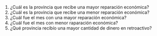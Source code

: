 1) ¿Cuál es la provincia que recibe una mayor reparación económica?
2) ¿Cuál es la provincia que recibe una menor reparación económica?
3) ¿Cuál fue el mes con una mayor reparación económica?
4) ¿Cuál fue el mes con menor raparación económica?
5) ¿Qué provincia recibío una mayor cantidad de dinero en retroactivo?


